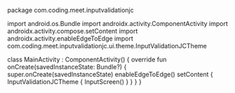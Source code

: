 package com.coding.meet.inputvalidationjc

import android.os.Bundle
import androidx.activity.ComponentActivity
import androidx.activity.compose.setContent
import androidx.activity.enableEdgeToEdge
import com.coding.meet.inputvalidationjc.ui.theme.InputValidationJCTheme

class MainActivity : ComponentActivity() {
    override fun onCreate(savedInstanceState: Bundle?) {
        super.onCreate(savedInstanceState)
        enableEdgeToEdge()
        setContent {
            InputValidationJCTheme {
                InputScreen()
            }
        }
    }
}
